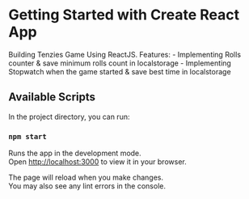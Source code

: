 # Getting Started with Create React App

Building Tenzies Game Using ReactJS.
Features: - Implementing Rolls counter & save minimum rolls count in localstorage - Implementing Stopwatch when the game started & save best time in localstorage

## Available Scripts

In the project directory, you can run:

### `npm start`

Runs the app in the development mode.\
Open [http://localhost:3000](http://localhost:3000) to view it in your browser.

The page will reload when you make changes.\
You may also see any lint errors in the console.
